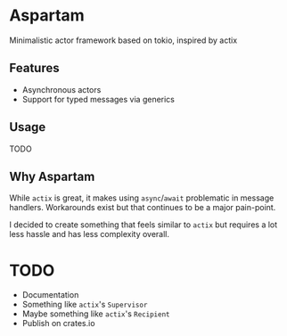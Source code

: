 # Aspartam

Minimalistic actor framework based on tokio, inspired by actix

## Features

* Asynchronous actors
* Support for typed messages via generics

## Usage

TODO

## Why Aspartam

While `actix` is great, it makes using `async`/`await` problematic in message handlers. Workarounds exist but that continues to be a major pain-point. 

I decided to create something that feels similar to `actix` but requires a lot less hassle and has less complexity overall.


# TODO

* Documentation
* Something like `actix`'s `Supervisor`
* Maybe something like `actix`'s `Recipient`
* Publish on crates.io
